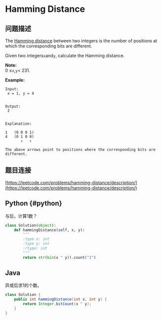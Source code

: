 # Hamming Distance

## 问题描述

The [Hamming distance](https://en.wikipedia.org/wiki/Hamming_distance) between two integers is the number of positions at which the corresponding bits are different.

Given two integers`x`and`y`, calculate the Hamming distance.

**Note:**  
0 ≤`x`,`y`&lt; 231.

**Example:**

```text
Input:
 x = 1, y = 4


Output:
 2


Explanation:

1   (0 0 0 1)
4   (0 1 0 0)
       ↑   ↑

The above arrows point to positions where the corresponding bits are different.
```

## 题目连接

[https://leetcode.com/problems/hamming-distance/description/](https://leetcode.com/problems/hamming-distance/description/)

## Python {#python}

与后，计算1数？

```python
class Solution(object):
    def hammingDistance(self, x, y):
        """
        :type x: int
        :type y: int
        :rtype: int
        """
        return str(bin(x ^ y)).count("1")
```

## Java

异或后求1的个数。

```java
class Solution {
    public int hammingDistance(int x, int y) {
        return Integer.bitCount(x ^ y);
    }
}
```

